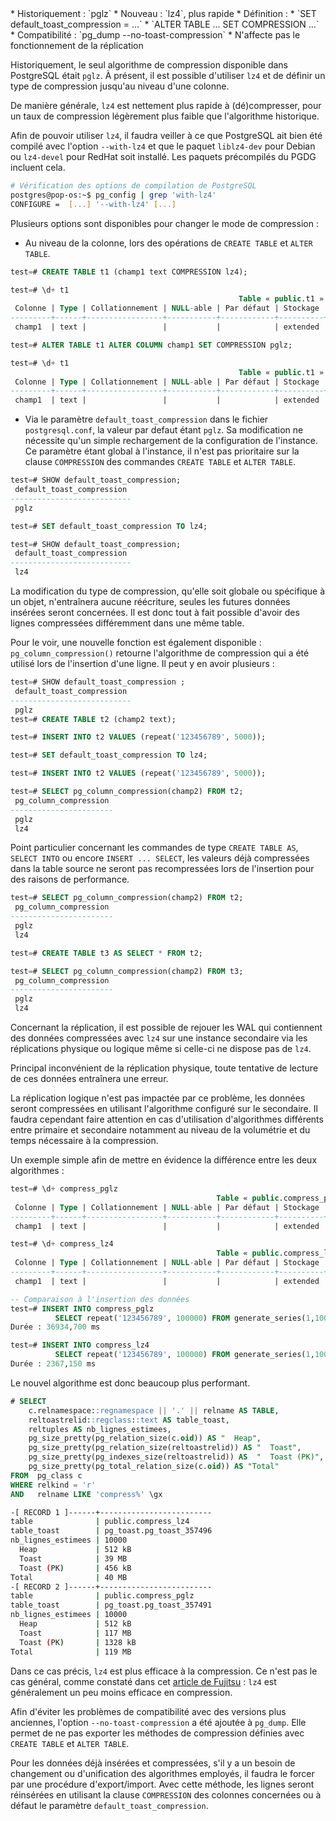 <!--
Les commits sur ce sujet sont :

* https://commitfest.postgresql.org/32/2813/
* https://git.postgresql.org/gitweb/?p=postgresql.git;a=commit;h=bbe0a81db69bd10bd166907c3701492a29aca294

Discussion

* https://gitlab.dalibo.info/formation/workshops/-/issues/111

-->

<div class="slide-content">
* Historiquement : `pglz`
* Nouveau : `lz4`, plus rapide
* Définition :
  * `SET default_toast_compression = …`
  * `ALTER TABLE … SET COMPRESSION …`
* Compatibilité : `pg_dump --no-toast-compression`
* N'affecte pas le fonctionnement de la réplication

</div>

<div class="notes">

Historiquement, le seul algorithme de compression disponible dans PostgreSQL était `pglz`. À présent, il est possible d'utiliser `lz4` et de définir un type de compression jusqu'au niveau d'une colonne.

De manière générale, `lz4` est nettement plus rapide à (dé)compresser, pour un taux de
compression légèrement plus faible que l'algorithme historique.

Afin de pouvoir utiliser `lz4`, il faudra veiller à ce que PostgreSQL ait bien été compilé avec l'option `--with-lz4` et que le paquet `liblz4-dev` pour Debian ou `lz4-devel` pour RedHat soit installé. Les paquets précompilés du PGDG incluent cela.

```bash
# Vérification des options de compilation de PostgreSQL
postgres@pop-os:~$ pg_config | grep 'with-lz4'
CONFIGURE =  [...] '--with-lz4' [...]
```

Plusieurs options sont disponibles pour changer le mode de compression :

* Au niveau de la colonne, lors des opérations de `CREATE TABLE` et `ALTER TABLE`.

```sql
test=# CREATE TABLE t1 (champ1 text COMPRESSION lz4);

test=# \d+ t1
                                                   Table « public.t1 »
 Colonne | Type | Collationnement | NULL-able | Par défaut | Stockage | Compression 
---------+------+-----------------+-----------+------------+----------+-------------
 champ1  | text |                 |           |            | extended | lz4         

test=# ALTER TABLE t1 ALTER COLUMN champ1 SET COMPRESSION pglz;

test=# \d+ t1
                                                   Table « public.t1 »
 Colonne | Type | Collationnement | NULL-able | Par défaut | Stockage | Compression 
---------+------+-----------------+-----------+------------+----------+-------------
 champ1  | text |                 |           |            | extended | pglz        

```

* Via le paramètre `default_toast_compression` dans le fichier `postgresql.conf`,
  la valeur par defaut étant `pglz`. Sa modification ne nécessite qu'un simple
  rechargement de la configuration de l'instance. Ce paramètre étant global à
  l'instance, il n'est pas prioritaire sur la clause `COMPRESSION` des commandes
  `CREATE TABLE` et `ALTER TABLE`.

```sql
test=# SHOW default_toast_compression;
 default_toast_compression 
---------------------------
 pglz

test=# SET default_toast_compression TO lz4;

test=# SHOW default_toast_compression;
 default_toast_compression 
---------------------------
 lz4
```

La modification du type de compression, qu'elle soit globale ou spécifique à un objet, n'entraînera aucune réécriture, seules les futures données insérées seront concernées. Il est donc tout à fait possible d'avoir des lignes compressées différemment dans une même table.

Pour le voir, une nouvelle fonction est également disponible : `pg_column_compression()` retourne l'algorithme de compression qui a été utilisé lors de l'insertion d'une ligne. Il peut y en avoir plusieurs :

```sql
test=# SHOW default_toast_compression ;
 default_toast_compression 
---------------------------
 pglz
test=# CREATE TABLE t2 (champ2 text);

test=# INSERT INTO t2 VALUES (repeat('123456789', 5000));

test=# SET default_toast_compression TO lz4;

test=# INSERT INTO t2 VALUES (repeat('123456789', 5000));

test=# SELECT pg_column_compression(champ2) FROM t2;
 pg_column_compression 
-----------------------
 pglz
 lz4
```

Point particulier concernant les commandes de type `CREATE TABLE AS`, `SELECT INTO` ou encore `INSERT ... SELECT`, les valeurs déjà compressées dans la table source ne seront pas recompressées lors de l'insertion pour des raisons de performance.

```sql
test=# SELECT pg_column_compression(champ2) FROM t2;
 pg_column_compression 
-----------------------
 pglz
 lz4

test=# CREATE TABLE t3 AS SELECT * FROM t2;

test=# SELECT pg_column_compression(champ2) FROM t3;
 pg_column_compression 
-----------------------
 pglz
 lz4
```

Concernant la réplication, il est possible de rejouer les WAL qui contiennent des données compressées avec `lz4` sur une instance secondaire via les réplications physique ou logique même si celle-ci ne dispose pas de `lz4`.

Principal inconvénient de la réplication physique, toute tentative de lecture de ces données entraînera une erreur.

La réplication logique n'est pas impactée par ce problème, les données seront compressées en utilisant l'algorithme configuré sur le secondaire. Il faudra cependant faire attention en cas d'utilisation d'algorithmes différents entre primaire et secondaire notamment au niveau de la volumétrie et du temps nécessaire à la compression.

<!-- plutôt théoriques , ces problèmes, si on reste en v14 et paquets du PGDG... -->

Un exemple simple afin de mettre en évidence la différence
entre les deux algorithmes :

```sql
test=# \d+ compress_pglz
                                              Table « public.compress_pglz »
 Colonne | Type | Collationnement | NULL-able | Par défaut | Stockage | Compression 
---------+------+-----------------+-----------+------------+----------+-------------
 champ1  | text |                 |           |            | extended | pglz        

test=# \d+ compress_lz4 
                                              Table « public.compress_lz4 »
 Colonne | Type | Collationnement | NULL-able | Par défaut | Stockage | Compression 
---------+------+-----------------+-----------+------------+----------+-------------
 champ1  | text |                 |           |            | extended | lz4         

-- Comparaison à l'insertion des données
test=# INSERT INTO compress_pglz
          SELECT repeat('123456789', 100000) FROM generate_series(1,10000);
Durée : 36934,700 ms

test=# INSERT INTO compress_lz4
          SELECT repeat('123456789', 100000) FROM generate_series(1,10000);
Durée : 2367,150 ms
```

Le nouvel algorithme est donc beaucoup plus performant.

<!-- requête suivante de module M4 -->
```sql
# SELECT
    c.relnamespace::regnamespace || '.' || relname AS TABLE,
    reltoastrelid::regclass::text AS table_toast,
    reltuples AS nb_lignes_estimees,
    pg_size_pretty(pg_relation_size(c.oid)) AS "  Heap",
    pg_size_pretty(pg_relation_size(reltoastrelid)) AS "  Toast",
    pg_size_pretty(pg_indexes_size(reltoastrelid)) AS  "  Toast (PK)",
    pg_size_pretty(pg_total_relation_size(c.oid)) AS "Total"
FROM  pg_class c
WHERE relkind = 'r'
AND   relname LIKE 'compress%' \gx
```
```sh
-[ RECORD 1 ]------+-------------------------
table              | public.compress_lz4
table_toast        | pg_toast.pg_toast_357496
nb_lignes_estimees | 10000
  Heap             | 512 kB
  Toast            | 39 MB
  Toast (PK)       | 456 kB
Total              | 40 MB
-[ RECORD 2 ]------+-------------------------
table              | public.compress_pglz
table_toast        | pg_toast.pg_toast_357491
nb_lignes_estimees | 10000
  Heap             | 512 kB
  Toast            | 117 MB
  Toast (PK)       | 1328 kB
Total              | 119 MB
```

Dans ce cas précis, `lz4` est plus efficace à la compression. Ce n'est pas le cas
général, comme constaté dans cet [article de Fujitsu](https://www.postgresql.fastware.com/blog/what-is-the-new-lz4-toast-compression-in-postgresql-14) : `lz4` est généralement un peu moins
efficace en compression.
<!--  FIXME ?
Entropie trop faible

Refaire l'exemple avec la base textes du projet Gutenberg, en guise de TP ?
La compression est la même.
create table textes_pglz AS SELECT livre, string_agg (contenu, ' ') AS contenu
FROM (SELECT * FROM textes  ORDER BY livre, ligne) t GROUP BY livre;
-->

Afin d'éviter les problèmes de compatibilité avec des versions plus anciennes, l'option `--no-toast-compression` a été ajoutée à `pg_dump`. Elle permet de ne pas exporter les méthodes de compression définies avec `CREATE TABLE` et `ALTER TABLE`.

Pour les données déjà insérées et compressées, s'il y a un besoin de changement ou d'unification des algorithmes employés, il faudra le forcer par une procédure d'export/import. Avec cette méthode, les lignes seront réinsérées en utilisant la clause `COMPRESSION` des colonnes concernées ou à défaut le paramètre `default_toast_compression`.

<!-- 
D'après le _commit_ de cette nouveauté disponible [ici](https://git.postgresql.org/gitweb/?p=postgresql.git;a=commit;h=bbe0a81db69bd10bd166907c3701492a29aca294), une commande `VACUUM FULL` ou `CLUSTER` devrait permettre de modifier la compression des lignes déjà insérées. Cependant, nous n'avons pas réussi à reproduire ce comportement pendant nos tests.
-->
<!--
Apparemment il faut un UPDATE SET champ1=champ1||''  pour que le champ soit bien dé- 
et re-compressé.
-->

</div>

